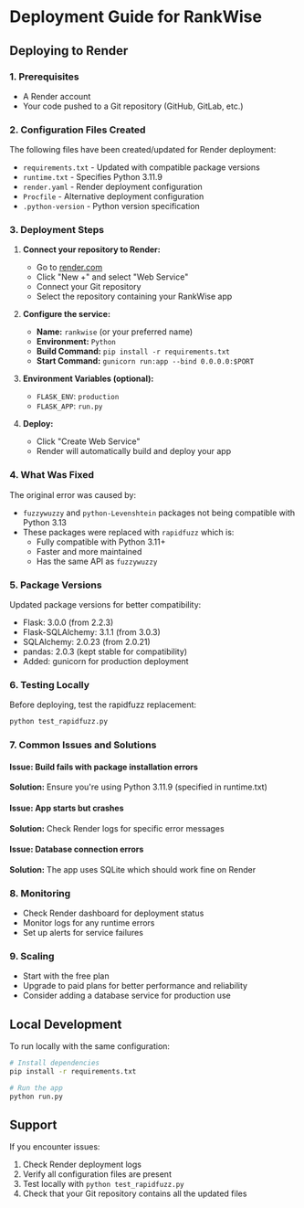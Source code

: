 # Deployment Guide for RankWise

## Deploying to Render

### 1. Prerequisites
- A Render account
- Your code pushed to a Git repository (GitHub, GitLab, etc.)

### 2. Configuration Files Created
The following files have been created/updated for Render deployment:

- `requirements.txt` - Updated with compatible package versions
- `runtime.txt` - Specifies Python 3.11.9
- `render.yaml` - Render deployment configuration
- `Procfile` - Alternative deployment configuration
- `.python-version` - Python version specification

### 3. Deployment Steps

1. **Connect your repository to Render:**
   - Go to [render.com](https://render.com)
   - Click "New +" and select "Web Service"
   - Connect your Git repository
   - Select the repository containing your RankWise app

2. **Configure the service:**
   - **Name:** `rankwise` (or your preferred name)
   - **Environment:** `Python`
   - **Build Command:** `pip install -r requirements.txt`
   - **Start Command:** `gunicorn run:app --bind 0.0.0.0:$PORT`

3. **Environment Variables (optional):**
   - `FLASK_ENV`: `production`
   - `FLASK_APP`: `run.py`

4. **Deploy:**
   - Click "Create Web Service"
   - Render will automatically build and deploy your app

### 4. What Was Fixed

The original error was caused by:
- `fuzzywuzzy` and `python-Levenshtein` packages not being compatible with Python 3.13
- These packages were replaced with `rapidfuzz` which is:
  - Fully compatible with Python 3.11+
  - Faster and more maintained
  - Has the same API as `fuzzywuzzy`

### 5. Package Versions

Updated package versions for better compatibility:
- Flask: 3.0.0 (from 2.2.3)
- Flask-SQLAlchemy: 3.1.1 (from 3.0.3)
- SQLAlchemy: 2.0.23 (from 2.0.21)
- pandas: 2.0.3 (kept stable for compatibility)
- Added: gunicorn for production deployment

### 6. Testing Locally

Before deploying, test the rapidfuzz replacement:
```bash
python test_rapidfuzz.py
```

### 7. Common Issues and Solutions

#### Issue: Build fails with package installation errors
**Solution:** Ensure you're using Python 3.11.9 (specified in runtime.txt)

#### Issue: App starts but crashes
**Solution:** Check Render logs for specific error messages

#### Issue: Database connection errors
**Solution:** The app uses SQLite which should work fine on Render

### 8. Monitoring

- Check Render dashboard for deployment status
- Monitor logs for any runtime errors
- Set up alerts for service failures

### 9. Scaling

- Start with the free plan
- Upgrade to paid plans for better performance and reliability
- Consider adding a database service for production use

## Local Development

To run locally with the same configuration:
```bash
# Install dependencies
pip install -r requirements.txt

# Run the app
python run.py
```

## Support

If you encounter issues:
1. Check Render deployment logs
2. Verify all configuration files are present
3. Test locally with `python test_rapidfuzz.py`
4. Check that your Git repository contains all the updated files 